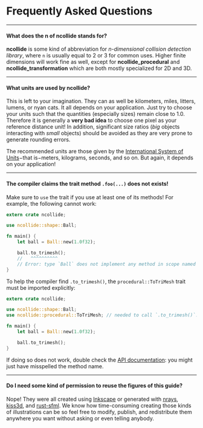 # Frequently Asked Questions

--------

#### What does the **n** of **ncollide** stands for?

**ncollide** is some kind of abbreviation for _n-dimensional collision
detection library_, where `n` is usually equal to 2 or 3 for common uses.
Higher finite dimensions will work fine as well, except for
**ncollide_procedural** and **ncollide_transformation** which are both mostly
specialized for 2D and 3D.

--------

#### What units are used by **ncollide**?

This is left to your imagination. They can as well be kilometers, miles,
litters, lumens, or nyan cats. It all depends on your application. Just try to
choose your units such that the quantities (especially sizes) remain close
to 1.0. Therefore it is generally a **very bad idea** to choose one pixel as
your reference distance unit! In addition, significant size ratios (_big_
objects interacting with _small_ objects) should be avoided as they are very
prone to generate rounding errors.

The recommended units are those given by the [International System of
Units](http://en.wikipedia.org/wiki/International_System_of_Units)−that
is−meters, kilograms, seconds, and so on. But again, it depends on your
application!

--------

#### The compiler claims the trait method `.foo(...)` does not exists!

Make sure to `use` the trait if you use at least one of its methods! For
example, the following cannot work:


```rust
extern crate ncollide;

use ncollide::shape::Ball;

fn main() {
    let ball = Ball::new(1.0f32);

    ball.to_trimesh();
    //   ^^^^^^^^^^
    // Error: type `Ball` does not implement any method in scope named `to_trimesh`.
}
```

To help the compiler find `.to_trimesh()`, the `procedural::ToTriMesh` trait
must be imported explicitly:

```rust
extern crate ncollide;

use ncollide::shape::Ball;
use ncollide::procedural::ToTriMesh; // needed to call `.to_trimesh()`.

fn main() {
    let ball = Ball::new(1.0f32);

    ball.to_trimesh();
}
```

If doing so does not work, double check the [API
documentation](../rustdoc/ncollide): you might just have misspelled the method
name.

--------

#### Do I need some kind of permission to reuse the figures of this guide?

Nope! They were all created using [Inkscape](http://www.inkscape.org/) or
generated with [nrays](http://github.com/sebcrozet/nrays),
[kiss3d](http://github.com/sebcrozet/kiss3d), and
[rust-sfml](http://github.com/JeremyLetang/rust-sfml). We know how
time-consuming creating those kinds of illustrations can be so feel free to
modify, publish, and redistribute them anywhere you want without asking or even
telling anybody.
